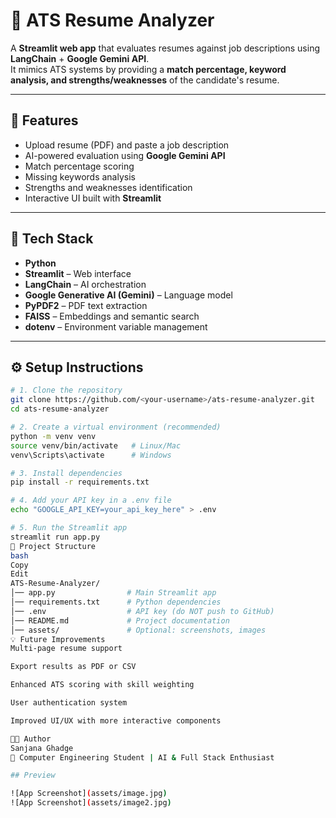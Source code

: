 # 📄 ATS Resume Analyzer

A **Streamlit web app** that evaluates resumes against job descriptions using **LangChain** + **Google Gemini API**.  
It mimics ATS systems by providing a **match percentage, keyword analysis, and strengths/weaknesses** of the candidate's resume.

---

## 🚀 Features
- Upload resume (PDF) and paste a job description
- AI-powered evaluation using **Google Gemini API**
- Match percentage scoring
- Missing keywords analysis
- Strengths and weaknesses identification
- Interactive UI built with **Streamlit**

---

## 📂 Tech Stack
- **Python**
- **Streamlit** – Web interface
- **LangChain** – AI orchestration
- **Google Generative AI (Gemini)** – Language model
- **PyPDF2** – PDF text extraction
- **FAISS** – Embeddings and semantic search
- **dotenv** – Environment variable management

---

## ⚙️ Setup Instructions
```bash
# 1. Clone the repository
git clone https://github.com/<your-username>/ats-resume-analyzer.git
cd ats-resume-analyzer

# 2. Create a virtual environment (recommended)
python -m venv venv
source venv/bin/activate   # Linux/Mac
venv\Scripts\activate      # Windows

# 3. Install dependencies
pip install -r requirements.txt

# 4. Add your API key in a .env file
echo "GOOGLE_API_KEY=your_api_key_here" > .env

# 5. Run the Streamlit app
streamlit run app.py
📂 Project Structure
bash
Copy
Edit
ATS-Resume-Analyzer/
│── app.py                # Main Streamlit app
│── requirements.txt      # Python dependencies
│── .env                  # API key (do NOT push to GitHub)
│── README.md             # Project documentation
│── assets/               # Optional: screenshots, images
💡 Future Improvements
Multi-page resume support

Export results as PDF or CSV

Enhanced ATS scoring with skill weighting

User authentication system

Improved UI/UX with more interactive components

👩‍💻 Author
Sanjana Ghadge
📌 Computer Engineering Student | AI & Full Stack Enthusiast

## Preview

![App Screenshot](assets/image.jpg)
![App Screenshot](assets/image2.jpg)
